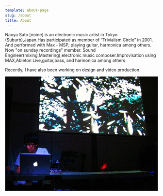 ```yaml
---
template: about-page
slug: /about
title: About
---
```

Naoya Sato [noine] is an electronic music artist in Tokyo (Suburb),Japan.Has participated as member of “Trivialism Circle” in 2001. And performed with Max - MSP, playing guitar, harmonica among others. Now "on sunday recordings" member. Sound Engineer(mixing,Mastering),electronic music composer.Improvisation using MAX,Ableton Live,guitar,bass, and harmonica among others.

Recently, I have also been working on design and video production.

![](../media/noine-about.jpg)